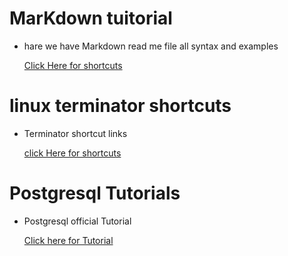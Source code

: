 # MarKdown tuitorial 

- hare we have Markdown read me file all syntax and examples
  
  [Click Here for shortcuts](https://www.markdownguide.org/basic-syntax)

# linux terminator shortcuts

- Terminator shortcut links

  [click Here for shortcuts](https://defkey.com/terminator-terminal-emulator-shortcuts)

# Postgresql Tutorials
  
  - Postgresql official Tutorial
  
    [Click here for Tutorial](https://www.postgresqltutorial.com/)
